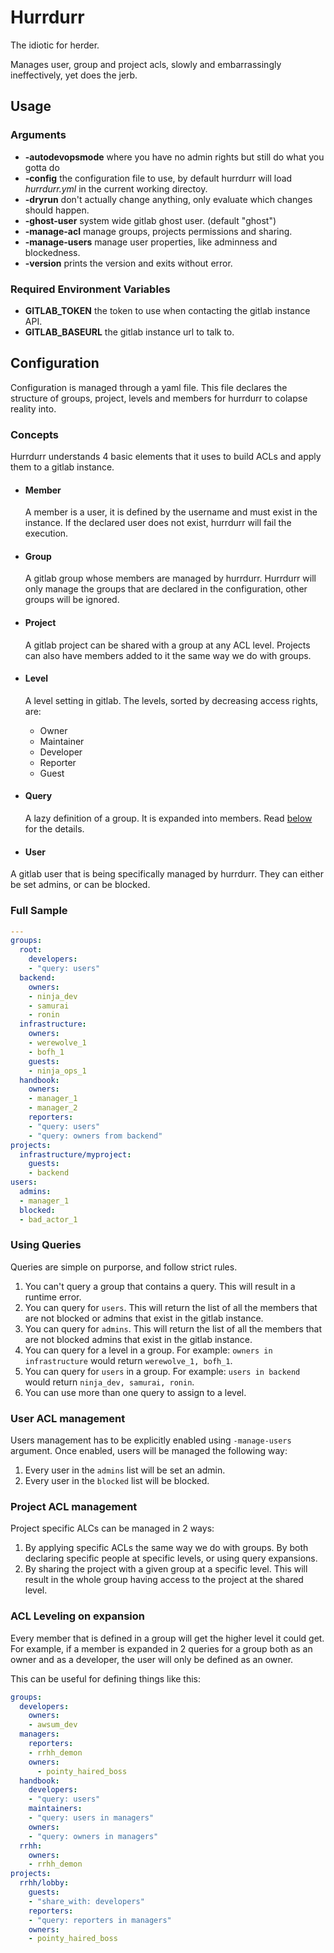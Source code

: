 # Hurrdurr

The idiotic for herder.

Manages user, group and project acls, slowly and embarrassingly
ineffectively, yet does the jerb.

## Usage

### Arguments

- **-autodevopsmode** where you have no admin rights but still do what you
  gotta do
- **-config** the configuration file to use, by default hurrdurr will load
  *hurrdurr.yml* in the current working directoy.
- **-dryrun** don't actually change anything, only evaluate which changes
  should happen.
- **-ghost-user** system wide gitlab ghost user. (default "ghost")
- **-manage-acl** manage groups, projects permissions and sharing.
- **-manage-users** manage user properties, like adminness and blockedness.
- **-version** prints the version and exits without error.

### Required Environment Variables

- **GITLAB_TOKEN** the token to use when contacting the gitlab instance API.
- **GITLAB_BASEURL** the gitlab instance url to talk to.

## Configuration

Configuration is managed through a yaml file. This file declares the
structure of groups, project, levels and members for hurrdurr to colapse
reality into.

### Concepts

Hurrdurr understands 4 basic elements that it uses to build ACLs and apply
them to a gitlab instance.

* #### Member

  A member is a user, it is defined by the username and must exist in the
  instance. If the declared user does not exist, hurrdurr will fail the
  execution.

* #### Group

  A gitlab group whose members are managed by hurrdurr. Hurrdurr will only
  manage the groups that are declared in the configuration, other groups will
  be ignored.

* #### Project

  A gitlab project can be shared with a group at any ACL level. Projects can
  also have members added to it the same way we do with groups.

* #### Level

  A level setting in gitlab. The levels, sorted by decreasing access rights,
  are:

  - Owner
  - Maintainer
  - Developer
  - Reporter
  - Guest

* #### Query

  A lazy definition of a group. It is expanded into members. Read
  [below](#using-queries) for the details.

* #### User

 A gitlab user that is being specifically managed by hurrdurr. They can
 either be set admins, or can be blocked.

### Full Sample

```yaml
---
groups:
  root:
    developers:
    - "query: users"
  backend:
    owners:
    - ninja_dev
    - samurai
    - ronin
  infrastructure:
    owners:
    - werewolve_1
    - bofh_1
    guests:
    - ninja_ops_1
  handbook:
    owners:
    - manager_1
    - manager_2
    reporters:
    - "query: users"
    - "query: owners from backend"
projects:
  infrastructure/myproject:
    guests:
    - backend
users:
  admins:
  - manager_1
  blocked:
  - bad_actor_1
```

### Using Queries

Queries are simple on purporse, and follow strict rules.

1. You can't query a group that contains a query. This will result in a runtime error.
1. You can query for `users`. This will return the list of all the
   members that are not blocked or admins that exist in the gitlab instance.
1. You can query for `admins`. This will return the list of all the
   members that are not blocked admins that exist in the gitlab instance.
1. You can query for a level in a group. For example: `owners in
   infrastructure` would return `werewolve_1, bofh_1`.
1. You can query for `users` in a group. For example: `users in
   backend` would return `ninja_dev, samurai, ronin`.
1. You can use more than one query to assign to a level.

### User ACL management

Users management has to be explicitly enabled using `-manage-users` argument.
Once enabled, users will be managed the following way:

1. Every user in the `admins` list will be set an admin.
1. Every user in the `blocked` list will be blocked.

### Project ACL management

Project specific ALCs can be managed in 2 ways:

1. By applying specific ACLs the same way we do with groups. By both
   declaring specific people at specific levels, or using query expansions.
1. By sharing the project with a given group at a specific level. This will
   result in the whole group having access to the project at the shared level.

### ACL Leveling on expansion

Every member that is defined in a group will get the higher level it could
get. For example, if a member is expanded in 2 queries for a group both as an
owner and as a developer, the user will only be defined as an owner.

This can be useful for defining things like this:

```yaml
groups:
  developers:
    owners:
    - awsum_dev
  managers:
    reporters:
    - rrhh_demon
    owners:
      - pointy_haired_boss
  handbook:
    developers:
    - "query: users"
    maintainers:
    - "query: users in managers"
    owners:
    - "query: owners in managers"
  rrhh:
    owners:
    - rrhh_demon
projects:
  rrhh/lobby:
    guests:
    - "share_with: developers"
    reporters:
    - "query: reporters in managers"
    owners:
    - pointy_haired_boss
```
